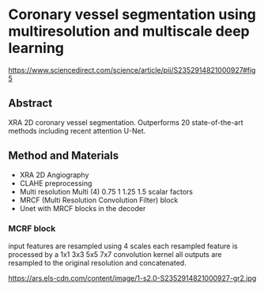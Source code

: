 # Coronary vessel segmentation using multiresolution and multiscale deep learning

https://www.sciencedirect.com/science/article/pii/S2352914821000927#fig5

## Abstract

XRA 2D coronary vessel segmentation. 
Outperforms 20 state-of-the-art methods including recent attention U-Net.

## Method and Materials

* XRA 2D Angiography
* CLAHE preprocessing 
* Multi resolution Multi (4) 0.75 1 1.25 1.5 scalar factors
* MRCF (Multi Resolution Convolution Filter) block
* Unet with MRCF blocks in the decoder

### MCRF block

input features are resampled using 4 scales
each resampled feature is processed by a 1x1 3x3 5x5 7x7 convolution kernel
all outputs are resampled to the original resolution and concatenated.

https://ars.els-cdn.com/content/image/1-s2.0-S2352914821000927-gr2.jpg

